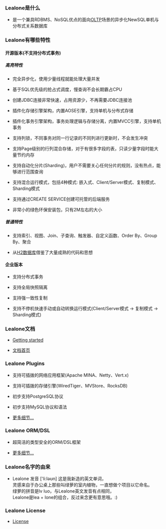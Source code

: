
### Lealone是什么
* 是一个兼具RDBMS、NoSQL优点的面向[OLTP](http://en.wikipedia.org/wiki/Online_transaction_processing)场景的异步化NewSQL单机与分布式关系数据库


### Lealone有哪些特性

#### 开源版本(不支持分布式事务)

##### 高亮特性

* 完全异步化，使用少量线程就能处理大量并发

* 基于SQL优先级的抢占式调度，慢查询不会长期霸占CPU

* 创建JDBC连接非常快速，占用资源少，不再需要JDBC连接池
 
* 插件化存储引擎架构，内置AOSE引擎，支持单机与分布式存储

* 插件化事务引擎架构，事务处理逻辑与存储分离，内置MVCC引擎，支持单机事务

* 支持列锁，不同事务对同一行记录的不同列进行更新时，不会发生冲突

* 支持Page级别的行列混合存储，对于有很多字段的表，只读少量字段时能大量节约内存

* 支持自动化分片(Sharding)，用户不需要关心任何分片的规则，没有热点，能够进行范围查询

* 支持混合运行模式，包括4种模式: 嵌入式、Client/Server模式、复制模式、Sharding模式

* 支持通过CREATE SERVICE创建可托管的后端服务

* 非常小的绿色环保安装包，只有2M左右的大小

##### 普通特性

* 支持索引、视图、Join、子查询、触发器、自定义函数、Order By、Group By、聚合

* 从[H2数据库](http://www.h2database.com/html/main.html)借鉴了大量成熟的代码和思想




#### 企业版本

* 支持分布式事务

* 支持全局快照隔离

* 支持强一致性复制

* 支持不停机快速手动或自动转换运行模式(Client/Server模式 -> 复制模式 -> Sharding模式)


### Lealone文档

* [Getting started](https://github.com/codefollower/Lealone/blob/master/docs/%E5%BA%94%E7%94%A8%E6%96%87%E6%A1%A3/%E7%94%A8%E6%88%B7%E6%96%87%E6%A1%A3.md#1-%E5%BF%AB%E9%80%9F%E5%85%A5%E9%97%A8)

* [文档首页](https://github.com/codefollower/Lealone/blob/master/docs/README.md)

### Lealone Plugins

* 支持可插拨的网络应用框架(Apache MINA、Netty、Vert.x)

* 支持可插拨的存储引擎(WiredTiger、MVStore、RocksDB)

* 初步支持PostgreSQL协议

* 初步支持MySQL协议和语法

* [更多细节...](https://github.com/lealone/Lealone-Plugins)

### Lealone ORM/DSL

* 超简洁的类型安全的ORM/DSL框架

* [更多细节...](https://github.com/lealone/Lealone-Plugins/tree/master/lealone-plugins-test/src/test/java/org/lealone/plugins/test/orm)

### Lealone名字的由来

* Lealone 发音 ['li:ləʊn] 这是我新造的英文单词， <br>
  灵感来自于办公桌上那些叫绿萝的室内植物，一直想做个项目以它命名。 <br>
  绿萝的拼音是lv luo，与Lealone英文发音有点相同，<br>
  Lealone是lea + lone的组合，反过来念更有意思哦。:)


### Lealone License

* [License](https://github.com/codefollower/Lealone/blob/master/LICENSE.md)

